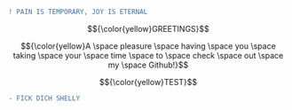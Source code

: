 ```diff
! PAIN IS TEMPORARY, JOY IS ETERNAL
```

$${\color{yellow}GREETINGS}$$ 

$${\color{yellow}A \space pleasure \space having \space you \space taking \space your \space time \space to \space check \space out \space my \space Github!}$$

$${\color{yellow}TEST}$$

```diff
- FICK DICH SHELLY
```
